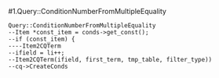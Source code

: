 #1.Query::ConditionNumberFromMultipleEquality

```
Query::ConditionNumberFromMultipleEquality
--Item *const_item = conds->get_const();
--if (const_item) {
----Item2CQTerm
--ifield = li++;
--Item2CQTerm(ifield, first_term, tmp_table, filter_type))
--cq->CreateConds
```